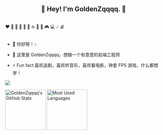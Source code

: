 <h2 align="center">👋 Hey! I'm GoldenZqqqq. 🐘</h2>
<br />
❤️ 🍦 🍓 🍉 🍋 🥛 ☕ 🍗 🍟 🎮 💻 🎶 💰
<br />
<br />

- 🔭 你好呀！💡

- 🤔 这里是 GoldenZqqqq，想做一个有意思的前端工程师

- ⚡ Fun fact:喜欢追剧，喜欢听音乐，喜欢看电影，钟爱 FPS 游戏，什么都想学！

<img align="center" src="./images/github-contribution-grid-snake.svg" style="max-width: 90%;">

<img height="130px" src="https://github-readme-stats.vercel.app/api?username=GoldenZqqqq&hide_title=true&show_icons=true&hide=issues&include_all_commits=true&count_private=true&theme=graywhite&hide_border=true&bg_color=45,ff7979,ffd479,fffc79,73fa79" alt="GoldenZqqqq's GitHub Stats"> <img height="130px" src="https://github-readme-stats.vercel.app/api/top-langs?username=GoldenZqqqq&hide_title=true&layout=compact&theme=graywhite&hide_border=true&bg_color=45,fffc79,73fa79,75f0db" alt="Most Used Languages">
